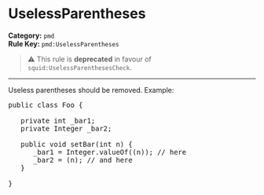 # UselessParentheses
**Category:** `pmd`<br/>
**Rule Key:** `pmd:UselessParentheses`<br/>
> :warning: This rule is **deprecated** in favour of `squid:UselessParenthesesCheck`.

-----

Useless parentheses should be removed. Example:
<pre>
public class Foo {

   private int _bar1;
   private Integer _bar2;

   public void setBar(int n) {
      _bar1 = Integer.valueOf((n)); // here
      _bar2 = (n); // and here
   }

}
</pre>
